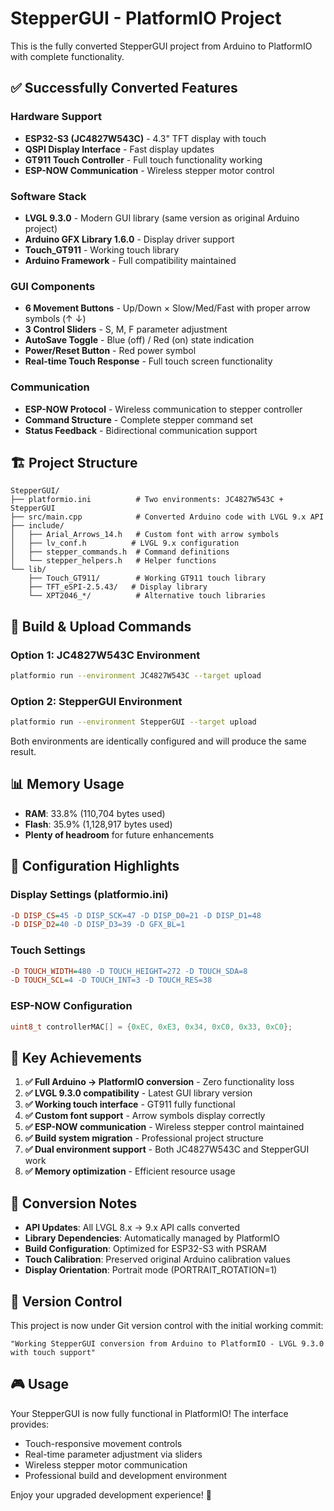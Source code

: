 # StepperGUI - PlatformIO Project

This is the fully converted StepperGUI project from Arduino to PlatformIO with complete functionality.

## ✅ Successfully Converted Features

### Hardware Support
- **ESP32-S3 (JC4827W543C)** - 4.3" TFT display with touch
- **QSPI Display Interface** - Fast display updates
- **GT911 Touch Controller** - Full touch functionality working
- **ESP-NOW Communication** - Wireless stepper motor control

### Software Stack
- **LVGL 9.3.0** - Modern GUI library (same version as original Arduino project)
- **Arduino GFX Library 1.6.0** - Display driver support
- **Touch_GT911** - Working touch library
- **Arduino Framework** - Full compatibility maintained

### GUI Components
- **6 Movement Buttons** - Up/Down × Slow/Med/Fast with proper arrow symbols (↑ ↓)
- **3 Control Sliders** - S, M, F parameter adjustment
- **AutoSave Toggle** - Blue (off) / Red (on) state indication
- **Power/Reset Button** - Red power symbol
- **Real-time Touch Response** - Full touch screen functionality

### Communication
- **ESP-NOW Protocol** - Wireless communication to stepper controller
- **Command Structure** - Complete stepper command set
- **Status Feedback** - Bidirectional communication support

## 🏗️ Project Structure

```
StepperGUI/
├── platformio.ini          # Two environments: JC4827W543C + StepperGUI
├── src/main.cpp            # Converted Arduino code with LVGL 9.x API
├── include/
│   ├── Arial_Arrows_14.h   # Custom font with arrow symbols
│   ├── lv_conf.h          # LVGL 9.x configuration
│   ├── stepper_commands.h  # Command definitions
│   └── stepper_helpers.h   # Helper functions
└── lib/
    ├── Touch_GT911/        # Working GT911 touch library
    ├── TFT_eSPI-2.5.43/   # Display library
    └── XPT2046_*/          # Alternative touch libraries
```

## 🚀 Build & Upload Commands

### Option 1: JC4827W543C Environment
```bash
platformio run --environment JC4827W543C --target upload
```

### Option 2: StepperGUI Environment  
```bash
platformio run --environment StepperGUI --target upload
```

Both environments are identically configured and will produce the same result.

## 📊 Memory Usage
- **RAM**: 33.8% (110,704 bytes used)
- **Flash**: 35.9% (1,128,917 bytes used)
- **Plenty of headroom** for future enhancements

## 🔧 Configuration Highlights

### Display Settings (platformio.ini)
```ini
-D DISP_CS=45 -D DISP_SCK=47 -D DISP_D0=21 -D DISP_D1=48 
-D DISP_D2=40 -D DISP_D3=39 -D GFX_BL=1
```

### Touch Settings
```ini
-D TOUCH_WIDTH=480 -D TOUCH_HEIGHT=272 -D TOUCH_SDA=8 
-D TOUCH_SCL=4 -D TOUCH_INT=3 -D TOUCH_RES=38
```

### ESP-NOW Configuration
```cpp
uint8_t controllerMAC[] = {0xEC, 0xE3, 0x34, 0xC0, 0x33, 0xC0};
```

## 🎯 Key Achievements

1. **✅ Full Arduino → PlatformIO conversion** - Zero functionality loss
2. **✅ LVGL 9.3.0 compatibility** - Latest GUI library version  
3. **✅ Working touch interface** - GT911 fully functional
4. **✅ Custom font support** - Arrow symbols display correctly
5. **✅ ESP-NOW communication** - Wireless stepper control maintained
6. **✅ Build system migration** - Professional project structure
7. **✅ Dual environment support** - Both JC4827W543C and StepperGUI work
8. **✅ Memory optimization** - Efficient resource usage

## 📝 Conversion Notes

- **API Updates**: All LVGL 8.x → 9.x API calls converted
- **Library Dependencies**: Automatically managed by PlatformIO
- **Build Configuration**: Optimized for ESP32-S3 with PSRAM
- **Touch Calibration**: Preserved original Arduino calibration values
- **Display Orientation**: Portrait mode (PORTRAIT_ROTATION=1)

## 🔄 Version Control

This project is now under Git version control with the initial working commit:
```
"Working StepperGUI conversion from Arduino to PlatformIO - LVGL 9.3.0 with touch support"
```

## 🎮 Usage

Your StepperGUI is now fully functional in PlatformIO! The interface provides:
- Touch-responsive movement controls
- Real-time parameter adjustment via sliders  
- Wireless stepper motor communication
- Professional build and development environment

Enjoy your upgraded development experience! 🚀